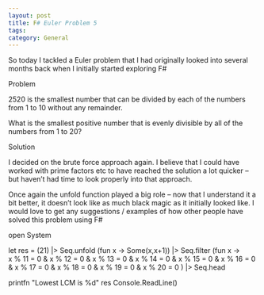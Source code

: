 ```yaml
---
layout: post
title: F# Euler Problem 5
tags: 
category: General
---
```

So today I tackled a Euler problem that I had originally looked into several months back when I initially started exploring F#

Problem

2520 is the smallest number that can be divided by each of the numbers from 1 to 10 without any remainder.

What is the smallest positive number that is evenly divisible by all of the numbers from 1 to 20?

Solution

I decided on the brute force approach again. I believe that I could have worked with prime factors etc to have reached the solution a lot quicker – but haven’t had time to look properly into that approach.

Once again the unfold function played a big role – now that I understand it a bit better, it doesn’t look like as much black magic as it initially looked like. I would love to get any suggestions / examples of how other people have solved this problem using F#

open System

let res =
    (21) 
    |> Seq.unfold (fun x -> Some(x,x+1))
    |> Seq.filter (fun x ->        
        x % 11 = 0
        & x % 12 = 0
        & x % 13 = 0
        & x % 14 = 0
        & x % 15 = 0
        & x % 16 = 0
        & x % 17 = 0
        & x % 18 = 0
        & x % 19 = 0
        & x % 20 = 0
        )
    |> Seq.head 
    
printfn "Lowest LCM is %d" res
Console.ReadLine()
